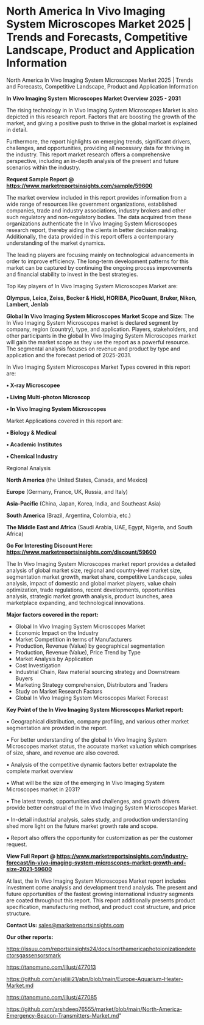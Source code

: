 # North America In Vivo Imaging System Microscopes Market 2025 | Trends and Forecasts, Competitive Landscape, Product and Application Information
 North America In Vivo Imaging System Microscopes Market 2025 | Trends and Forecasts, Competitive Landscape, Product and Application Information

<Strong> In Vivo Imaging System Microscopes Market Overview 2025 - 2031</strong>

The rising technology in In Vivo Imaging System Microscopes Market is also depicted in this research report. Factors that are boosting the growth of the market, and giving a positive push to thrive in the global market is explained in detail.

Furthermore, the report highlights on emerging trends, significant drivers, challenges, and opportunities, providing all necessary data for thriving in the industry. This report market research offers a comprehensive perspective, including an in-depth analysis of the present and future scenarios within the industry.

<strong>Request Sample Report @ <a href=https://www.marketreportsinsights.com/sample/59600>https://www.marketreportsinsights.com/sample/59600</a></strong>

The market overview included in this report provides information from a wide range of resources like government organizations, established companies, trade and industry associations, industry brokers and other such regulatory and non-regulatory bodies. The data acquired from these organizations authenticate the In Vivo Imaging System Microscopes research report, thereby aiding the clients in better decision making. Additionally, the data provided in this report offers a contemporary understanding of the market dynamics.

The leading players are focusing mainly on technological advancements in order to improve efficiency. The long-term development patterns for this market can be captured by continuing the ongoing process improvements and financial stability to invest in the best strategies.

Top Key players of In Vivo Imaging System Microscopes Market are:

<strong>Olympus, Leica, Zeiss, Becker & Hickl, HORIBA, PicoQuant, Bruker, Nikon, Lambert, Jenlab</strong>

<strong><b>Global In Vivo Imaging System Microscopes Market Scope and Size:</b></strong>
The In Vivo Imaging System Microscopes market is declared segment by company, region (country), type, and application. Players, stakeholders, and other participants in the global In Vivo Imaging System Microscopes market will gain the market scope as they use the report as a powerful resource. The segmental analysis focuses on revenue and product by type and application and the forecast period of 2025-2031.

In Vivo Imaging System Microscopes Market Types covered in this report are:

<strong>• X-ray Microscopee

• Living Multi-photon Microscop

• In Vivo Imaging System Microscopes</strong>

Market Applications covered in this report are:

<strong>• Biology & Medical

• Academic Institutes

• Chemical Industry</strong> 

Regional Analysis

<strong>North America</strong> (the United States, Canada, and Mexico)

<strong>Europe</strong> (Germany, France, UK, Russia, and Italy)

<strong>Asia-Pacific</strong> (China, Japan, Korea, India, and Southeast Asia)

<strong>South America</strong> (Brazil, Argentina, Colombia, etc.)

<strong>The Middle East and Africa</strong> (Saudi Arabia, UAE, Egypt, Nigeria, and South Africa)

<strong>Go For Interesting Discount Here: <a href=https://www.marketreportsinsights.com/discount/59600>https://www.marketreportsinsights.com/discount/59600</a></strong>

The In Vivo Imaging System Microscopes market report provides a detailed analysis of global market size, regional and country-level market size, segmentation market growth, market share, competitive Landscape, sales analysis, impact of domestic and global market players, value chain optimization, trade regulations, recent developments, opportunities analysis, strategic market growth analysis, product launches, area marketplace expanding, and technological innovations.

<strong><b>Major factors covered in the report:</b></strong>
<ul>
  <li>Global In Vivo Imaging System Microscopes Market </li>
  <li>Economic Impact on the Industry</li>
  <li>Market Competition in terms of Manufacturers</li>
  <li>Production, Revenue (Value) by geographical segmentation</li>
  <li>Production, Revenue (Value), Price Trend by Type</li>
  <li>Market Analysis by Application</li>
  <li>Cost Investigation</li>
  <li>Industrial Chain, Raw material sourcing strategy and Downstream Buyers</li>
  <li>Marketing Strategy comprehension, Distributors and Traders</li>
  <li>Study on Market Research Factors</li>
  <li>Global In Vivo Imaging System Microscopes Market Forecast</li>
</ul>

<strong><b>Key Point of the In Vivo Imaging System Microscopes Market report:</b></strong>

• Geographical distribution, company profiling, and various other market segmentation are provided in the report.

• For better understanding of the global In Vivo Imaging System Microscopes market status, the accurate market valuation which comprises of size, share, and revenue are also covered.

• Analysis of the competitive dynamic factors better extrapolate the complete market overview

• What will be the size of the emerging In Vivo Imaging System Microscopes market in 2031?

• The latest trends, opportunities and challenges, and growth drivers provide better construal of the In Vivo Imaging System Microscopes Market.

• In-detail industrial analysis, sales study, and production understanding shed more light on the future market growth rate and scope.

• Report also offers the opportunity for customization as per the customer request.

<strong><b>View Full Report @ <a href=https://www.marketreportsinsights.com/industry-forecast/in-vivo-imaging-system-microscopes-market-growth-and-size-2021-59600>https://www.marketreportsinsights.com/industry-forecast/in-vivo-imaging-system-microscopes-market-growth-and-size-2021-59600</a></b></strong>


At last, the In Vivo Imaging System Microscopes Market report includes investment come analysis and development trend analysis. The present and future opportunities of the fastest growing international industry segments are coated throughout this report. This report additionally presents product specification, manufacturing method, and product cost structure, and price structure.

<strong>Contact Us:</strong>
sales@marketreportsinsights.com

<strong>Our other reports:</strong>

<a href=https://issuu.com/reportsinsights24/docs/northamericaphotoionizationdetectorsgassensorsmark>https://issuu.com/reportsinsights24/docs/northamericaphotoionizationdetectorsgassensorsmark</a>

<a href=https://tanomuno.com/illust/477013>https://tanomuno.com/illust/477013</a>

<a href=https://github.com/anjaliiii21/abn/blob/main/Europe-Aquarium-Heater-Market.md>https://github.com/anjaliiii21/abn/blob/main/Europe-Aquarium-Heater-Market.md</a>

<a href=https://tanomuno.com/illust/477085>https://tanomuno.com/illust/477085</a>

<a href=https://github.com/arshdeep76555/market/blob/main/North-America-Emergency-Beacon-Transmitters-Market.md>https://github.com/arshdeep76555/market/blob/main/North-America-Emergency-Beacon-Transmitters-Market.md</a>"

